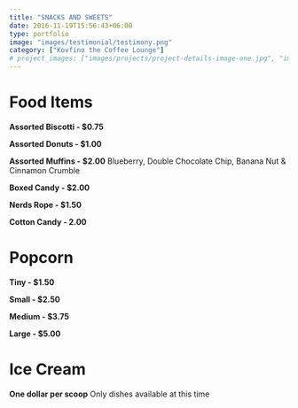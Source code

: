 ```yaml
---
title: "SNACKS AND SWEETS"
date: 2016-11-19T15:56:43+06:00
type: portfolio
image: "images/testimonial/testimony.png"
category: ["Kovfino the Coffee Lounge"]
# project_images: ["images/projects/project-details-image-one.jpg", "images/projects/project-details-image-two.jpg"]
---
```


# Food Items

**Assorted Biscotti - $0.75**

**Assorted Donuts - $1.00**

**Assorted Muffins - $2.00**
Blueberry, Double Chocolate Chip, Banana Nut & Cinnamon Crumble

**Boxed Candy - $2.00**

**Nerds Rope - $1.50**

**Cotton Candy - 2.00**

# Popcorn

**Tiny - $1.50**

**Small - $2.50**

**Medium - $3.75**

**Large - $5.00**

# Ice Cream

**One dollar per scoop**
Only dishes available at this time
